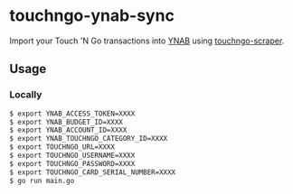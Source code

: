 # touchngo-ynab-sync

Import your Touch 'N Go transactions into [YNAB](http://app.youneedabudget.com) using [touchngo-scraper](https://github.com/hasyimibhar/touchngo-scraper).

## Usage

### Locally

```sh
$ export YNAB_ACCESS_TOKEN=XXXX
$ export YNAB_BUDGET_ID=XXXX
$ export YNAB_ACCOUNT_ID=XXXX
$ export YNAB_TOUCHNGO_CATEGORY_ID=XXXX
$ export TOUCHNGO_URL=XXXX
$ export TOUCHNGO_USERNAME=XXXX
$ export TOUCHNGO_PASSWORD=XXXX
$ export TOUCHNGO_CARD_SERIAL_NUMBER=XXXX
$ go run main.go
```

